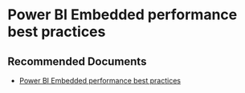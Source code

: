   <properties
	pageTitle="power bi report rendering in powerbi.com"
	description="power bi report rendering in powerbi.com"
	service="microsoft.PowerBIDedicated"
	resource="capacities"
	authors="pjfreitas"
	ms.author="pfreitas"	
	displayOrder="50"
	selfHelpType="generic"
	supportTopicIds="32630299"
	productPesIds="16334"
	cloudEnvironments="public, MoonCake, fairfax" 
	articleId="f2cc5eac-0c5d-13dd-99c8-3a4d10f0a252"
	ownershipId="PowerBI_PowerBI"
/>

# Power BI Embedded performance best practices

## **Recommended Documents**

* [Power BI Embedded performance best practices](https://docs.microsoft.com/power-bi/developer/embedded-performance-best-practices)
